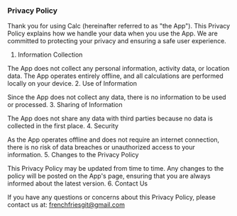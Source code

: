 ### Privacy Policy

Thank you for using Calc (hereinafter referred to as "the App"). This Privacy Policy explains how we handle your data when you use the App. We are committed to protecting your privacy and ensuring a safe user experience.
1. Information Collection

The App does not collect any personal information, activity data, or location data. The App operates entirely offline, and all calculations are performed locally on your device.
2. Use of Information

Since the App does not collect any data, there is no information to be used or processed.
3. Sharing of Information

The App does not share any data with third parties because no data is collected in the first place.
4. Security

As the App operates offline and does not require an internet connection, there is no risk of data breaches or unauthorized access to your information.
5. Changes to the Privacy Policy

This Privacy Policy may be updated from time to time. Any changes to the policy will be posted on the App's page, ensuring that you are always informed about the latest version.
6. Contact Us

If you have any questions or concerns about this Privacy Policy, please contact us at: frenchfriesgit@gmail.com
